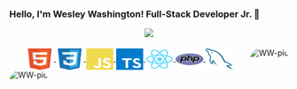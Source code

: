 ### Hello, I'm Wesley Washington! Full-Stack Developer Jr. 👋

<div align="center">
  <a href="https://github.com/WeslleyWashington">
  <img height="180em" src="https://github-readme-stats.vercel.app/api/top-langs/?username=WeslleyWashington&layout=compact&langs_count=7&theme=dark"/>
</div>

<div style="display: inline_block" align="center"><br>
  
  <img align="center" alt="Weslley-HTML" height="40" width="50" src="https://raw.githubusercontent.com/devicons/devicon/master/icons/html5/html5-original.svg">
  
  <img align="center" alt="Weslley-CSS" height="40" width="50" src="https://raw.githubusercontent.com/devicons/devicon/master/icons/css3/css3-original.svg">
  
  <img align="center" alt="Weslley-Js" height="40" width="50" src="https://raw.githubusercontent.com/devicons/devicon/master/icons/javascript/javascript-plain.svg">

  <img align="center" alt="Weslley-Ts" height="40" width="50" src="https://raw.githubusercontent.com/devicons/devicon/master/icons/typescript/typescript-plain.svg">
  
  <img align="center" alt="Weslley-Reactjs" height="40" width="50" src="https://raw.githubusercontent.com/devicons/devicon/master/icons/react/react-original.svg">

  <img align="center" alt="Weslley-php" height="40" width="50" src="https://raw.githubusercontent.com/devicons/devicon/master/icons/php/php-original.svg">

  <img align="center" alt="Weslley-MySQL" height="40" width="50" src="https://raw.githubusercontent.com/devicons/devicon/master/icons/mysql/mysql-original.svg">
  
  
  <img align="right" alt="WW-pic" height="100" style="border-radius:20px;" src="https://github.blog/wp-content/uploads/2018/10/46896184-b679fc80-ce30-11e8-88bf-921e9b788f7c.gif?resize=200%2C200">
  <img align="left" alt="WW-pic" height="100" style="border-radius:20px;" src="https://github.blog/wp-content/uploads/2018/10/46896184-b679fc80-ce30-11e8-88bf-921e9b788f7c.gif?resize=200%2C200">

</div>
  
  ##
  

